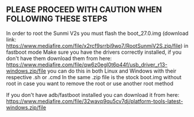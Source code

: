 ## PLEASE PROCEED WITH CAUTION WHEN FOLLOWING THESE STEPS

In order to root the Sunmi V2s you must flash the boot_27.0.img
(download link: https://www.mediafire.com/file/x2rcf9srrbi9wo7/RootSunmiV2S.zip/file)
in fastboot mode
Make sure you have the drivers correctly installed, if you don't have them download them from here:
https://www.mediafire.com/file/qw6z0egl0t6p44f/usb_driver_r13-windows.zip/file
you can do this in both Linux and Windows with their respective .sh or .cmd
In the same .zip file is the stock boot.img without root in case you want to remove the root or use another root method

If you don't have adb/fastboot installed you can download it from here:
https://www.mediafire.com/file/32wavp9qu5cv7dj/platform-tools-latest-windows.zip/file
